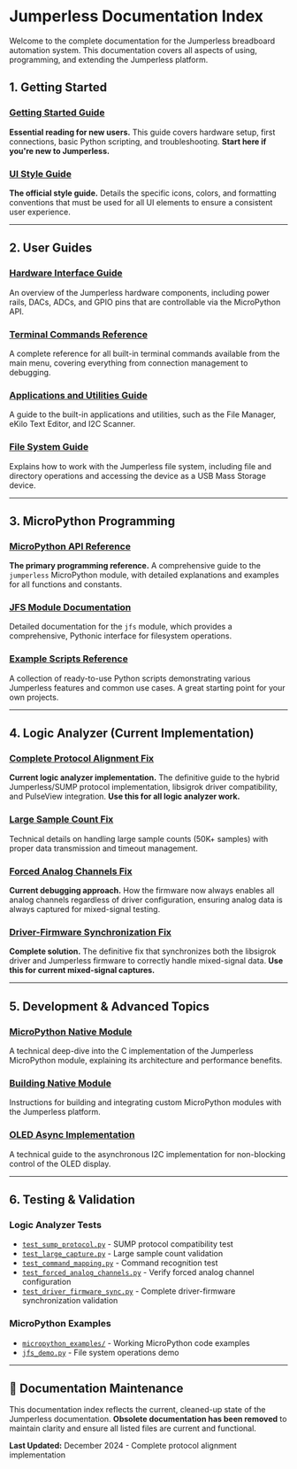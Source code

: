 # Jumperless Documentation Index

Welcome to the complete documentation for the Jumperless breadboard automation system. This documentation covers all aspects of using, programming, and extending the Jumperless platform.

## 1. Getting Started

### [Getting Started Guide](Getting_Started_Guide.md)
**Essential reading for new users.** This guide covers hardware setup, first connections, basic Python scripting, and troubleshooting. **Start here if you're new to Jumperless.**

### [UI Style Guide](../examples/Jumperless_UI_Style_Guide.md)
**The official style guide.** Details the specific icons, colors, and formatting conventions that must be used for all UI elements to ensure a consistent user experience.

---

## 2. User Guides

### [Hardware Interface Guide](Hardware_Interface_Guide.md)
An overview of the Jumperless hardware components, including power rails, DACs, ADCs, and GPIO pins that are controllable via the MicroPython API.

### [Terminal Commands Reference](Terminal_Commands_Reference.md)
A complete reference for all built-in terminal commands available from the main menu, covering everything from connection management to debugging.

### [Applications and Utilities Guide](Applications_and_Utilities_Guide.md)
A guide to the built-in applications and utilities, such as the File Manager, eKilo Text Editor, and I2C Scanner.

### [File System Guide](File_System_Guide.md)
Explains how to work with the Jumperless file system, including file and directory operations and accessing the device as a USB Mass Storage device.

---

## 3. MicroPython Programming

### [MicroPython API Reference](Jumperless_API_Reference.md)
**The primary programming reference.** A comprehensive guide to the `jumperless` MicroPython module, with detailed explanations and examples for all functions and constants.

### [JFS Module Documentation](JFS_Module_Documentation.md)
Detailed documentation for the `jfs` module, which provides a comprehensive, Pythonic interface for filesystem operations.

### [Example Scripts Reference](Example_Scripts_Reference.md)
A collection of ready-to-use Python scripts demonstrating various Jumperless features and common use cases. A great starting point for your own projects.

---

## 4. Logic Analyzer (Current Implementation)

### [Complete Protocol Alignment Fix](Complete_Protocol_Alignment_Fix.md)
**Current logic analyzer implementation.** The definitive guide to the hybrid Jumperless/SUMP protocol implementation, libsigrok driver compatibility, and PulseView integration. **Use this for all logic analyzer work.**

### [Large Sample Count Fix](Large_Sample_Count_Fix.md)
Technical details on handling large sample counts (50K+ samples) with proper data transmission and timeout management.

### [Forced Analog Channels Fix](Forced_Analog_Channels_Fix.md)
**Current debugging approach.** How the firmware now always enables all analog channels regardless of driver configuration, ensuring analog data is always captured for mixed-signal testing.

### [Driver-Firmware Synchronization Fix](Driver_Firmware_Sync_Fix.md)
**Complete solution.** The definitive fix that synchronizes both the libsigrok driver and Jumperless firmware to correctly handle mixed-signal data. **Use this for current mixed-signal captures.**

---

## 5. Development & Advanced Topics

### [MicroPython Native Module](MicroPython_Native_Module.md)
A technical deep-dive into the C implementation of the Jumperless MicroPython module, explaining its architecture and performance benefits.

### [Building Native Module](Building_Native_Module.md)
Instructions for building and integrating custom MicroPython modules with the Jumperless platform.

### [OLED Async Implementation](OLED_Async_Implementation.md)
A technical guide to the asynchronous I2C implementation for non-blocking control of the OLED display.

---

## 6. Testing & Validation

### Logic Analyzer Tests
- [`test_sump_protocol.py`](../examples/test_sump_protocol.py) - SUMP protocol compatibility test
- [`test_large_capture.py`](../examples/test_large_capture.py) - Large sample count validation
- [`test_command_mapping.py`](../examples/test_command_mapping.py) - Command recognition test
- [`test_forced_analog_channels.py`](../examples/test_forced_analog_channels.py) - Verify forced analog channel configuration
- [`test_driver_firmware_sync.py`](../examples/test_driver_firmware_sync.py) - Complete driver-firmware synchronization validation

### MicroPython Examples
- [`micropython_examples/`](../examples/micropython_examples/) - Working MicroPython code examples
- [`jfs_demo.py`](../examples/micropython_examples/jfs_demo.py) - File system operations demo

---

## 📝 Documentation Maintenance

This documentation index reflects the current, cleaned-up state of the Jumperless documentation. **Obsolete documentation has been removed** to maintain clarity and ensure all listed files are current and functional.

**Last Updated:** December 2024 - Complete protocol alignment implementation 